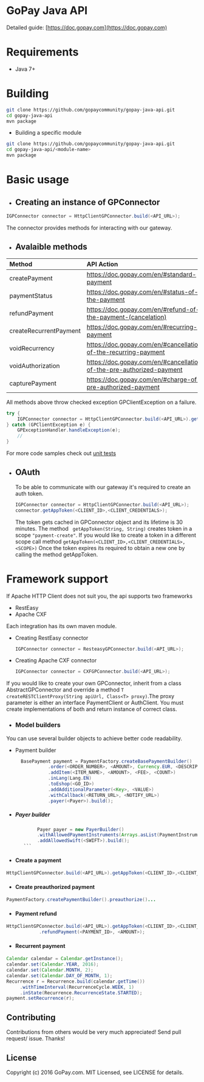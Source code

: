 # GoPay Java API #


Detailed guide: [https://doc.gopay.com](https://doc.gopay.com)


# Requirements

 - Java 7+

# Building

```bash
git clone https://github.com/gopaycommunity/gopay-java-api.git
cd gopay-java-api
mvn package
```

 - Building a specific module
```bash
git clone https://github.com/gopaycommunity/gopay-java-api.git
cd gopay-java-api/<module-name>
mvn package
```
 
# Basic usage 

  - ## Creating an instance of GPConnector

   ```Java
   IGPConnector connector = HttpClientGPConnector.build(<API_URL>);
   ```
   
   The connector provides methods for interacting with our gateway.
   
  - ## Avalaible methods 
  
   | Method        | API Action        |
   | :------------ |:--------------|
   | createPayment | https://doc.gopay.com/en/#standard-payment |
   | paymentStatus | https://doc.gopay.com/en/#status-of-the-payment |
   | refundPayment | https://doc.gopay.com/en/#refund-of-the-payment-(cancelation) |
   | createRecurrentPayment | https://doc.gopay.com/en/#recurring-payment |
   | voidRecurrency | https://doc.gopay.com/en/#cancellation-of-the-recurring-payment |
   | voidAuthorization | https://doc.gopay.com/en/#cancellation-of-the-pre-authorized-payment |
   | capturePayment | https://doc.gopay.com/en/#charge-of-pre-authorized-payment |
 
  All methods above throw checked exception GPClientException on a failure.
 
 ```Java
 try {
     IGPConnector connector = HttpClientGPConnector.build(<API_URL>).getAppToken(<CLIENT_ID>,<CLIENT_CREDENTIALS>).createPayment(payment);
 } catch (GPClientException e) {
     GPExceptionHandler.handleException(e);
     //
 }
 ```
 
 For more code samples check out [unit tests]( https://github.com/gopaycommunity/gopay-java-api/blob/master/common/src/test/java/cz/gopay/api/test/payment/AbstractPaymentTests.java)
 
 
  - ## OAuth
  
     To be able to communicate with our gateway it's required to create an auth token.
     ```Java
     IGPConnector connector = HttpClientGPConnector.build(<API_URL>);
     connector.getAppToken(<CLIENT_ID>,<CLIENT_CREDENTIALS>); 
     ```
     The token gets cached in GPConnector object and its lifetime is 30 minutes. The method ` getAppToken(String, String)` creates token in a scope `"payment-create"`. If you would like to create a token in a different scope call method `getAppToken(<CLIENT_ID>,<CLIENT_CREDENTIALS>,<SCOPE>)` Once the token expires its required to obtain a new one by calling the method getAppToken.
     
    
# Framework support #

If Apache HTTP Client does not suit you, the api supports two frameworks 

 - RestEasy
 - Apache CXF

Each integration has its own maven module. 
 
 - Creating RestEasy connector
 
    ```Java
    IGPConnector connector = ResteasyGPConnector.build(<API_URL>);
    ```
  
 - Creating Apache CXF connector
 
    ```Java
    IGPConnector connector = CXFGPConnector.build(<API_URL>);
    ```
 
 If you would like to create your own GPConnector, inherit from a class AbstractGPConnector and override a method 
 `T createRESTClientProxy(String apiUrl, Class<T> proxy)`.The proxy parameter is either an interface PaymentClient or AuthClient. You must create implementations of both and return instance of correct class. 
 
 
- ### Model builders
  
 You can use several builder objects to achieve better code readability.
  
  - Payment builder

    ```Java
      BasePayment payment = PaymentFactory.createBasePaymentBuilder()
                .order(<ORDER_NUMBER>, <AMOUNT>, Currency.EUR, <DESCRIPTION>)
                .addItem(<ITEM_NAME>, <AMOUNT>, <FEE>, <COUNT>)
                .inLang(Lang.EN)
                .toEshop(<GO_ID>)
                .addAdditionalParameter(<Key>, <VALUE>)
                .withCallback(<RETURN_URL>, <NOTIFY_URL>)
                .payer(<Payer>).build();
    ```

* ##### Payer builder
  
    ```Java
            Payer payer = new PayerBuilder()
            .withAllowedPaymentInstruments(Arrays.asList(PaymentInstrument.BANK_ACCOUNT))
            .addAllowedSwift(<SWIFT>).build();
       ```         

* #### Create a payment

```Java
HttpClientGPConnector.build(<API_URL>).getAppToken(<CLIENT_ID>,<CLIENT_CREDENTIALS>).createPayment(payment);
```

* #### Create preauthorized payment

 ```Java
PaymentFactory.createPaymentBuilder().preauthorize()...
 ```
 
* #### Payment refund


```Java
HttpClientGPConnector.build(<API_URL>).getAppToken(<CLIENT_ID>,<CLIENT_CREDENTIALS>)
            .refundPayment(<PAYMENT_ID>, <AMOUNT>);
 ```

 
* #### Recurrent payment


```Java
Calendar calendar = Calendar.getInstance();
calendar.set(Calendar.YEAR, 2016);
calendar.set(Calendar.MONTH, 2);
calendar.set(Calendar.DAY_OF_MONTH, 1);
Recurrence r = Recurrence.build(calendar.getTime())
     .withTimeInterval(RecurrenceCycle.WEEK, 1)
     .inState(Recurrence.RecurrenceState.STARTED);
payment.setRecurrence(r);
 ```
 
## Contributing

Contributions from others would be very much appreciated! Send pull request/ issue. Thanks!

## License

Copyright (c) 2016 GoPay.com. MIT Licensed, see LICENSE for details.
